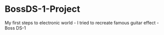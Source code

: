 # BossDS-1-Project
My first steps to electronic world - I tried to recreate famous guitar effect - Boss DS-1
